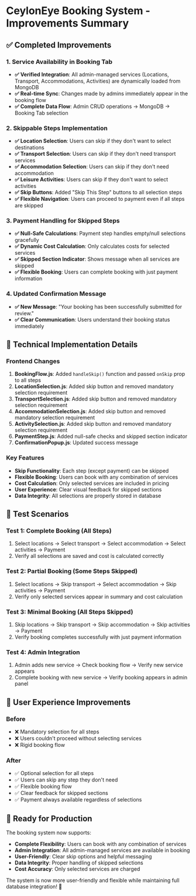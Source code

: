 # CeylonEye Booking System - Improvements Summary

## ✅ **Completed Improvements**

### 1. **Service Availability in Booking Tab**
- **✅ Verified Integration**: All admin-managed services (Locations, Transport, Accommodations, Activities) are dynamically loaded from MongoDB
- **✅ Real-time Sync**: Changes made by admins immediately appear in the booking flow
- **✅ Complete Data Flow**: Admin CRUD operations → MongoDB → Booking Tab selection

### 2. **Skippable Steps Implementation**
- **✅ Location Selection**: Users can skip if they don't want to select destinations
- **✅ Transport Selection**: Users can skip if they don't need transport services
- **✅ Accommodation Selection**: Users can skip if they don't need accommodation
- **✅ Leisure Activities**: Users can skip if they don't want to select activities
- **✅ Skip Buttons**: Added "Skip This Step" buttons to all selection steps
- **✅ Flexible Navigation**: Users can proceed to payment even if all steps are skipped

### 3. **Payment Handling for Skipped Steps**
- **✅ Null-Safe Calculations**: Payment step handles empty/null selections gracefully
- **✅ Dynamic Cost Calculation**: Only calculates costs for selected services
- **✅ Skipped Section Indicator**: Shows message when all services are skipped
- **✅ Flexible Booking**: Users can complete booking with just payment information

### 4. **Updated Confirmation Message**
- **✅ New Message**: "Your booking has been successfully submitted for review."
- **✅ Clear Communication**: Users understand their booking status immediately

## 🔧 **Technical Implementation Details**

### Frontend Changes
1. **BookingFlow.js**: Added `handleSkip()` function and passed `onSkip` prop to all steps
2. **LocationSelection.js**: Added skip button and removed mandatory selection requirement
3. **TransportSelection.js**: Added skip button and removed mandatory selection requirement
4. **AccommodationSelection.js**: Added skip button and removed mandatory selection requirement
5. **ActivitySelection.js**: Added skip button and removed mandatory selection requirement
6. **PaymentStep.js**: Added null-safe checks and skipped section indicator
7. **ConfirmationPopup.js**: Updated success message

### Key Features
- **Skip Functionality**: Each step (except payment) can be skipped
- **Flexible Booking**: Users can book with any combination of services
- **Cost Calculation**: Only selected services are included in pricing
- **User Experience**: Clear visual feedback for skipped sections
- **Data Integrity**: All selections are properly stored in database

## 🧪 **Test Scenarios**

### Test 1: Complete Booking (All Steps)
1. Select locations → Select transport → Select accommodation → Select activities → Payment
2. Verify all selections are saved and cost is calculated correctly

### Test 2: Partial Booking (Some Steps Skipped)
1. Select locations → Skip transport → Select accommodation → Skip activities → Payment
2. Verify only selected services appear in summary and cost calculation

### Test 3: Minimal Booking (All Steps Skipped)
1. Skip locations → Skip transport → Skip accommodation → Skip activities → Payment
2. Verify booking completes successfully with just payment information

### Test 4: Admin Integration
1. Admin adds new service → Check booking flow → Verify new service appears
2. Complete booking with new service → Verify booking appears in admin panel

## 🎯 **User Experience Improvements**

### Before
- ❌ Mandatory selection for all steps
- ❌ Users couldn't proceed without selecting services
- ❌ Rigid booking flow

### After
- ✅ Optional selection for all steps
- ✅ Users can skip any step they don't need
- ✅ Flexible booking flow
- ✅ Clear feedback for skipped sections
- ✅ Payment always available regardless of selections

## 🚀 **Ready for Production**

The booking system now supports:
- **Complete Flexibility**: Users can book with any combination of services
- **Admin Integration**: All admin-managed services are available in booking
- **User-Friendly**: Clear skip options and helpful messaging
- **Data Integrity**: Proper handling of skipped selections
- **Cost Accuracy**: Only selected services are charged

The system is now more user-friendly and flexible while maintaining full database integration! 🎉

